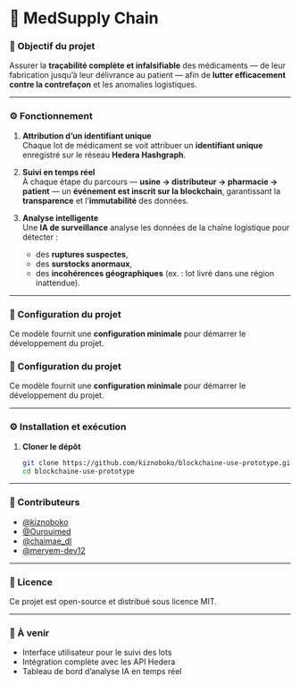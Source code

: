 # 💊 MedSupply Chain

### 🎯 Objectif du projet
Assurer la **traçabilité complète et infalsifiable** des médicaments — de leur fabrication jusqu’à leur délivrance au patient — afin de **lutter efficacement contre la contrefaçon** et les anomalies logistiques.

---

### ⚙️ Fonctionnement

1. **Attribution d’un identifiant unique**  
   Chaque lot de médicament se voit attribuer un **identifiant unique** enregistré sur le réseau **Hedera Hashgraph**.

2. **Suivi en temps réel**  
   À chaque étape du parcours — **usine → distributeur → pharmacie → patient** — un **événement est inscrit sur la blockchain**, garantissant la **transparence** et l’**immutabilité** des données.

3. **Analyse intelligente**  
   Une **IA de surveillance** analyse les données de la chaîne logistique pour détecter :
   - des **ruptures suspectes**,  
   - des **surstocks anormaux**,  
   - des **incohérences géographiques** (ex. : lot livré dans une région inattendue).

---

### 🧩 Configuration du projet
Ce modèle fournit une **configuration minimale** pour démarrer le développement du projet.

### 🧩 Configuration du projet
Ce modèle fournit une **configuration minimale** pour démarrer le développement du projet.

---

### ⚙️ Installation et exécution

1. **Cloner le dépôt**
   ```bash
   git clone https://github.com/kiznoboko/blockchaine-use-prototype.git
   cd blockchaine-use-prototype

---

### 👥 Contributeurs
- [@kiznoboko](https://github.com/kiznoboko)  
- [@Ourouimed](https://github.com/Ourouimed)  
- [@chaimae_dl](https://github.com/chaimae-dl)
- [@meryem-dev12](https://github.com/meryem-dev12)

---

### 📘 Licence
Ce projet est open-source et distribué sous licence MIT.

---

### 🚀 À venir
- Interface utilisateur pour le suivi des lots  
- Intégration complète avec les API Hedera  
- Tableau de bord d’analyse IA en temps réel  
